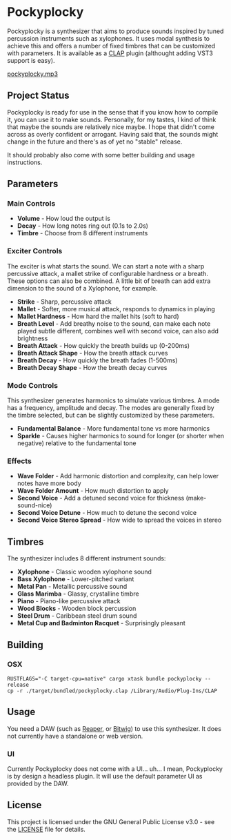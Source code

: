# Pockyplocky

Pockyplocky is a synthesizer that aims to produce sounds inspired by tuned percussion instruments such as xylophones. It uses modal synthesis to achieve this and offers a number of fixed timbres that can be customized with parameters. It is available as a [CLAP](https://cleveraudio.org/) plugin (althought adding VST3 support is easy).

[pockyplocky.mp3](https://github.com/user-attachments/files/22163208/pockyplocky.mp3)

## Project Status

Pockyplocky is ready for use in the sense that if you know how to compile it, you can use it to make sounds. Personally, for my tastes, I kind of think that maybe the sounds are relatively nice maybe. I hope that didn't come across as overly confident or arrogant. Having said that, the sounds might change in the future and there's as of yet no "stable" release.

It should probably also come with some better building and usage instructions.

## Parameters

### Main Controls

- **Volume** - How loud the output is
- **Decay** - How long notes ring out (0.1s to 2.0s)
- **Timbre** - Choose from 8 different instruments

### Exciter Controls

The exciter is what starts the sound. We can start a note with a sharp percussive attack, a mallet strike of configurable hardness or a breath. These options can also be combined. A little bit of breath can add extra dimension to the sound of a Xylophone, for example.

- **Strike** - Sharp, percussive attack
- **Mallet** - Softer, more musical attack, responds to dynamics in playing
- **Mallet Hardness** - How hard the mallet hits (soft to hard)
- **Breath Level** - Add breathy noise to the sound, can make each note played subtle different, combines well with second voice, can also add brightness
- **Breath Attack** - How quickly the breath builds up (0-200ms)
- **Breath Attack Shape** - How the breath attack curves
- **Breath Decay** - How quickly the breath fades (1-500ms)
- **Breath Decay Shape** - How the breath decay curves

### Mode Controls

This synthesizer generates harmonics to simulate various timbres. A mode has a frequency, amplitude and decay. The modes are generally fixed by the timbre selected, but can be slightly customized by these parameters.

- **Fundamental Balance** - More fundamental tone vs more harmonics
- **Sparkle** - Causes higher harmonics to sound for longer (or shorter when negative) relative to the fundamental tone

### Effects

- **Wave Folder** - Add harmonic distortion and complexity, can help lower notes have more body
- **Wave Folder Amount** - How much distortion to apply
- **Second Voice** - Add a detuned second voice for thickness (make-sound-nice)
- **Second Voice Detune** - How much to detune the second voice
- **Second Voice Stereo Spread** - How wide to spread the voices in stereo

## Timbres

The synthesizer includes 8 different instrument sounds:

- **Xylophone** - Classic wooden xylophone sound
- **Bass Xylophone** - Lower-pitched variant
- **Metal Pan** - Metallic percussive sound
- **Glass Marimba** - Glassy, crystalline timbre
- **Piano** - Piano-like percussive attack
- **Wood Blocks** - Wooden block percussion
- **Steel Drum** - Caribbean steel drum sound
- **Metal Cup and Badminton Racquet** - Surprisingly pleasant

## Building

### OSX

```
RUSTFLAGS="-C target-cpu=native" cargo xtask bundle pockyplocky --release
cp -r ./target/bundled/pockyplocky.clap /Library/Audio/Plug-Ins/CLAP
```

## Usage

You need a DAW (such as [Reaper](https://www.reaper.fm/), or [Bitwig](https://www.bitwig.com/)) to use this synthesizer. It does not currently have a standalone or web version.

### UI

Currently Pockyplocky does not come with a UI... uh... I mean, Pockyplocky is by design a headless plugin. It will use the default parameter UI as provided by the DAW.

## License

This project is licensed under the GNU General Public License v3.0 - see the [LICENSE](LICENSE) file for details.

